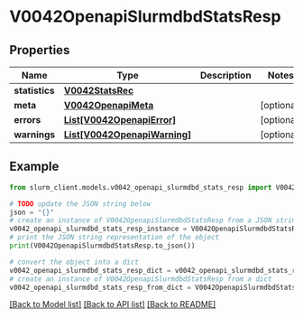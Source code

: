 # V0042OpenapiSlurmdbdStatsResp


## Properties

Name | Type | Description | Notes
------------ | ------------- | ------------- | -------------
**statistics** | [**V0042StatsRec**](V0042StatsRec.md) |  | 
**meta** | [**V0042OpenapiMeta**](V0042OpenapiMeta.md) |  | [optional] 
**errors** | [**List[V0042OpenapiError]**](V0042OpenapiError.md) |  | [optional] 
**warnings** | [**List[V0042OpenapiWarning]**](V0042OpenapiWarning.md) |  | [optional] 

## Example

```python
from slurm_client.models.v0042_openapi_slurmdbd_stats_resp import V0042OpenapiSlurmdbdStatsResp

# TODO update the JSON string below
json = "{}"
# create an instance of V0042OpenapiSlurmdbdStatsResp from a JSON string
v0042_openapi_slurmdbd_stats_resp_instance = V0042OpenapiSlurmdbdStatsResp.from_json(json)
# print the JSON string representation of the object
print(V0042OpenapiSlurmdbdStatsResp.to_json())

# convert the object into a dict
v0042_openapi_slurmdbd_stats_resp_dict = v0042_openapi_slurmdbd_stats_resp_instance.to_dict()
# create an instance of V0042OpenapiSlurmdbdStatsResp from a dict
v0042_openapi_slurmdbd_stats_resp_from_dict = V0042OpenapiSlurmdbdStatsResp.from_dict(v0042_openapi_slurmdbd_stats_resp_dict)
```
[[Back to Model list]](../README.md#documentation-for-models) [[Back to API list]](../README.md#documentation-for-api-endpoints) [[Back to README]](../README.md)


